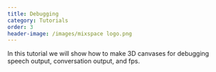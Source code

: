 ```yaml
---
title: Debugging
category: Tutorials
order: 3
header-image: /images/mixspace logo.png
---
```


In this tutorial we will show how to make 3D canvases for debugging speech output, conversation output, and fps.
